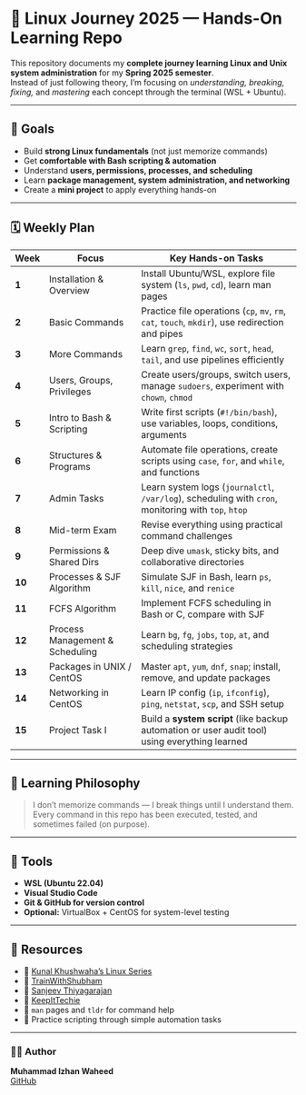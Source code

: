 # 🐧 Linux Journey 2025 — Hands-On Learning Repo

This repository documents my **complete journey learning Linux and Unix system administration** for my **Spring 2025 semester**.  
Instead of just following theory, I’m focusing on *understanding, breaking, fixing,* and *mastering* each concept through the terminal (WSL + Ubuntu).

---

## 🎯 Goals
- Build **strong Linux fundamentals** (not just memorize commands)
- Get **comfortable with Bash scripting & automation**
- Understand **users, permissions, processes, and scheduling**
- Learn **package management, system administration, and networking**
- Create a **mini project** to apply everything hands-on

---

## 🗓️ Weekly Plan 

| Week | Focus | Key Hands-on Tasks |
|------|--------|--------------------|
| **1** | Installation & Overview | Install Ubuntu/WSL, explore file system (`ls`, `pwd`, `cd`), learn man pages |
| **2** | Basic Commands | Practice file operations (`cp`, `mv`, `rm`, `cat`, `touch`, `mkdir`), use redirection and pipes |
| **3** | More Commands | Learn `grep`, `find`, `wc`, `sort`, `head`, `tail`, and use pipelines efficiently |
| **4** | Users, Groups, Privileges | Create users/groups, switch users, manage `sudoers`, experiment with `chown`, `chmod` |
| **5** | Intro to Bash & Scripting | Write first scripts (`#!/bin/bash`), use variables, loops, conditions, arguments |
| **6** | Structures & Programs | Automate file operations, create scripts using `case`, `for`, and `while`, and functions |
| **7** | Admin Tasks | Learn system logs (`journalctl`, `/var/log`), scheduling with `cron`, monitoring with `top`, `htop` |
| **8** | Mid-term Exam | Revise everything using practical command challenges |
| **9** | Permissions & Shared Dirs | Deep dive `umask`, sticky bits, and collaborative directories |
| **10** | Processes & SJF Algorithm | Simulate SJF in Bash, learn `ps`, `kill`, `nice`, and `renice` |
| **11** | FCFS Algorithm | Implement FCFS scheduling in Bash or C, compare with SJF |
| **12** | Process Management & Scheduling | Learn `bg`, `fg`, `jobs`, `top`, `at`, and scheduling strategies |
| **13** | Packages in UNIX / CentOS | Master `apt`, `yum`, `dnf`, `snap`; install, remove, and update packages |
| **14** | Networking in CentOS | Learn IP config (`ip`, `ifconfig`), `ping`, `netstat`, `scp`, and SSH setup |
| **15** | Project Task I | Build a **system script** (like backup automation or user audit tool) using everything learned |

---

## 🧠 Learning Philosophy
> I don’t memorize commands — I break things until I understand them.  
> Every command in this repo has been executed, tested, and sometimes failed (on purpose).

---

## 🧰 Tools
- **WSL (Ubuntu 22.04)**  
- **Visual Studio Code**  
- **Git & GitHub for version control**  
- **Optional:** VirtualBox + CentOS for system-level testing

---

## 📘 Resources
- 🎥 [Kunal Khushwaha’s Linux Series](https://www.youtube.com/watch?v=iwolPf6kN-k)
- 🎥 [TrainWithShubham](https://www.youtube.com/watch?v=e01GGTKmtpc&t=9040s)
- 🎥 [Sanjeev Thiyagarajan](https://www.youtube.com/watch?v=2QjMmF5itVU)
- 🎥 [KeepItTechie](https://www.youtube.com/watch?v=omvv_Wfb60o)  
- 🧠 `man` pages and `tldr` for command help  
- 🐍 Practice scripting through simple automation tasks

---

### 🧑‍💻 Author
**Muhammad Izhan Waheed**  
[GitHub](https://github.com/izhan77)
